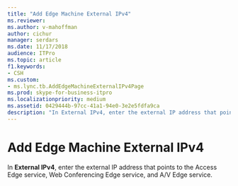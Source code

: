 ```yaml
---
title: "Add Edge Machine External IPv4"
ms.reviewer: 
ms.author: v-mahoffman
author: cichur
manager: serdars
ms.date: 11/17/2018
audience: ITPro
ms.topic: article
f1.keywords:
- CSH
ms.custom:
- ms.lync.tb.AddEdgeMachineExternalIPv4Page
ms.prod: skype-for-business-itpro
ms.localizationpriority: medium
ms.assetid: 0429444b-97cc-41a1-94e0-3e2e5fdfa9ca
description: "In External IPv4, enter the external IP address that points to the Access Edge service, Web Conferencing Edge service, and A/V Edge service."
---
```


# Add Edge Machine External IPv4
 
In **External IPv4**, enter the external IP address that points to the Access Edge service, Web Conferencing Edge service, and A/V Edge service.
  

